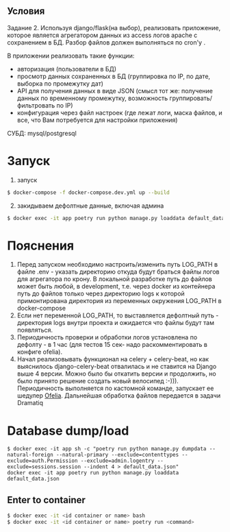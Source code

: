 ## Условия
Задание 2.
Используя django/flask(на выбор), реализовать приложение, которое является агрегатором данных из access логов apache с сохранением в БД.
Разбор файлов должен выполняться по cron'у .

В приложении реализовать такие функции:
- авторизация (пользователи в БД)
- просмотр данных сохраненных в БД (группировка по IP, по дате, выборка по промежутку дат)
- API для получения данных в виде JSON (смысл тот же: получение данных по временному промежутку, возможность группировать/фильтровать по IP)
- конфигурация через файл настроек (где лежат логи, маска файлов, и все, что Вам потребуется для настройки приложения)

СУБД: mysql/postgresql

# Запуск
1. запуск
```sh
$ docker-compose -f docker-compose.dev.yml up --build
```
2. закидываем дефолтные данные, включая админа 
```sh
$ docker exec -it app poetry run python manage.py loaddata default_data.json
```

# Пояснения
1. Перед запуском необходимо настроить/изменить путь LOG_PATH в файле .env - указать директорию откуда будут браться 
файлы логов для агрегатора по крону. В локальной разработке путь до файлов может быть любой, в development, 
т.е. через docker из контейнера путь до файлов только через директорию logs к которой примонтирована директория из 
переменных окружения LOG_PATH в docker-compose
2. Если нет переменной LOG_PATH, то выставляется дефолтный путь - директория logs внутри проекта
и ожидается что файлы будут там появляться.
3. Периодичность проверки и обработки логов установлена по дефолту - в 1 час
(для тестов 15 сек- надо раскомментировать в конфиге ofelia).
4. Начал реализовывать функционал на сelery + celery-beat, но как выяснилось django-celery-beat отвалилась 
и не ставится на Django выше 4 версии. Можно было бы откатить версии и продолжить, но было принято решение 
создать новый велосипед :-))). 
Периодичность выполняется по кастомной команде, запускает ее шедулер [Ofelia](https://github.com/mcuadros/ofelia). 
Дальнейшая обработка файлов передается в задачи Dramatiq


# Database dump/load
```shell
$ docker exec -it app sh -c "poetry run python manage.py dumpdata --natural-foreign --natural-primary --exclude=contenttypes --exclude=auth.Permission --exclude=admin.logentry --exclude=sessions.session --indent 4 > default_data.json"
docker exec -it app poetry run python manage.py loaddata default_data.json
```
## Enter to container
```sh
$ docker exec -it <id container or name> bash
$ docker exec -it <id container or name> poetry run <command>
```
